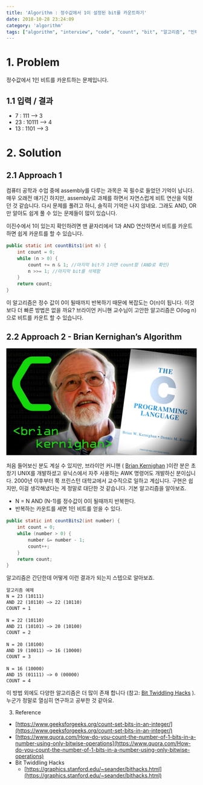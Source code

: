```yaml
---
title: 'Algorithm : 정수값에서 1이 설정된 bit를 카운트하기'
date: 2018-10-28 23:24:09
category: 'algorithm'
tags: ["algorithm", "interview", "code", "count", "bit", "알고리즘", "인터뷰, "면접", "코드면접", "비트", "카운트"]
---
```


# 1. Problem

정수값에서 1인 비트를 카운트하는 문제입니다.

## 1.1 입력 / 결과

- 7 : 111 —> 3
- 23 : 10111 —> 4
- 13 : 1101 —> 3

# 2. Solution

## 2.1 Approach 1

컴퓨터 공학과 수업 중에 assembly를 다루는 과목은 꼭 필수로 들었던 기억이 납니다. 매우 오래전 얘기긴 하지만, assembly로 과제를 하면서 자연스럽게 비트 연산을 익혔던 것 같습니다.
다시 문제를 풀려고 하니, 솔직히 기억은 나지 않네요. 그래도 AND, OR만 알아도 쉽게 풀 수 있는 문제들이 많이 있습니다.

이진수에서 1이 있는지 확인하려면 맨 끝자리에서 1과 AND 연산하면서 비트를 카운트하면 쉽게 카운트를 할 수 있습니다.

```java
public static int countBits1(int n) {
    int count = 0;
    while (n > 0) {
        count += n & 1; //마지막 bit가 1이면 count함 (AND로 확인)
        n >>= 1; //마지막 bit를 삭제함
    }
    return count;
}
```

이 알고리즘은 정수 값이 0이 될때까지 반복하기 때문에 복잡도는 O(n)이 됩니다. 이것보다 더 빠른 방법은 없을 까요?
브라이언 커니핸 교수님이 고안한 알고리즘은 O(log n)으로 비트를 카운트 할 수 있습니다.

## 2.2 Approach 2 - Brian Kernighan’s Algorithm

![](images/20181028/image_1.jpeg)

처음 들어보신 분도 계실 수 있지만, 브라이언 커니핸 ( [Brian Kernighan](https://en.wikipedia.org/wiki/Brian_Kernighan) )이란 분은 초창기 UNIX를 개발하셨고 유닉스에서 자주 사용하는 AWK 명령어도 개발하신 분이십니다. 2000년 이후부터 쭉 프린스턴 대학교에서 교수직으로 일하고 계십니다. 구현은 쉽지만, 이걸 생각해냈다는 게 정말로 대단한 것 같습니다. 기본 알고리즘을 알아보죠.

- N = N AND (N-1)를 정수값이 0이 될때까지 반복한다.
- 반복하는 카운트를 세면 1인 비트를 얻을 수 있다.

```java
public static int countBits2(int number) {
    int count = 0;
    while (number > 0) {
        number &= number - 1;
        count++;
    }
    return count;
}
```

알고리즘은 간단한데 어떻게 이런 결과가 되는지 스텝으로 알아보죠.

```
알고리즘 예제
N = 23 (10111)
AND 22 (10110) —> 22 (10110)
COUNT = 1

N = 22 (10110)
AND 21 (10101) —> 20 (10100)
COUNT = 2

N = 20 (10100)
AND 19 (10011) —> 16 (10000)
COUNT = 3

N = 16 (10000)
AND 15 (01111) —> 0 (00000)
COUNT = 4
```

이 방법 외에도 다양한 알고리즘은 더 많이 존재 합니다 (참고: [Bit Twiddling Hacks](https://graphics.stanford.edu/~seander/bithacks.html) ). 누군가 정말로 열심히 연구하고 공부한 것 같아요.

3. Reference

- [https://www.geeksforgeeks.org/count-set-bits-in-an-integer/](https://www.geeksforgeeks.org/count-set-bits-in-an-integer/)
- [https://www.quora.com/How-do-you-count-the-number-of-1-bits-in-a-number-using-only-bitwise-operations](https://www.quora.com/How-do-you-count-the-number-of-1-bits-in-a-number-using-only-bitwise-operations)
- Bit Twiddling Hacks
  - [https://graphics.stanford.edu/~seander/bithacks.html](https://graphics.stanford.edu/~seander/bithacks.html)
